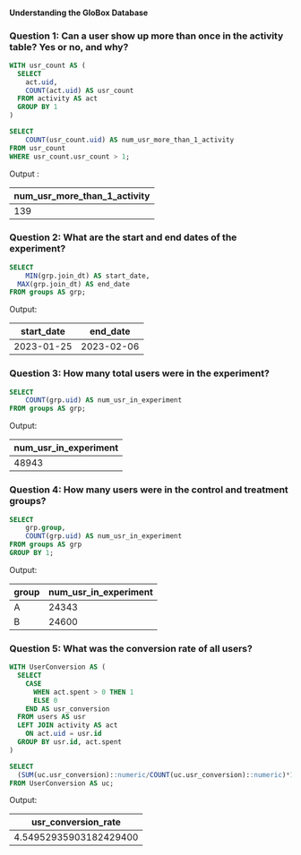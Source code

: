 #### Understanding the GloBox Database

### Question 1: Can a user show up more than once in the activity table? Yes or no, and why?
~~~~sql
WITH usr_count AS (
  SELECT
    act.uid,
    COUNT(act.uid) AS usr_count
  FROM activity AS act
  GROUP BY 1
)

SELECT
	COUNT(usr_count.uid) AS num_usr_more_than_1_activity
FROM usr_count
WHERE usr_count.usr_count > 1;
~~~~

Output : 

| num_usr_more_than_1_activity |
| ---------------------------- |
| 139                          |


### Question 2: What are the start and end dates of the experiment?
~~~~sql
SELECT
	MIN(grp.join_dt) AS start_date,
  MAX(grp.join_dt) AS end_date
FROM groups AS grp;
~~~~

Output: 

| start_date | end_date   |
| ---------- | ---------- |
| 2023-01-25 | 2023-02-06 |


### Question 3: How many total users were in the experiment?
~~~~sql
SELECT
	COUNT(grp.uid) AS num_usr_in_experiment
FROM groups AS grp;
~~~~

Output:

| num_usr_in_experiment |
| --------------------- |
| 48943                 |


### Question 4: How many users were in the control and treatment groups?
~~~~sql
SELECT
	grp.group,
	COUNT(grp.uid) AS num_usr_in_experiment
FROM groups AS grp
GROUP BY 1;
~~~~

Output:

| group | num_usr_in_experiment |
| ----- | --------------------- |
| A     | 24343                 |
| B     | 24600                 |


### Question 5: What was the conversion rate of all users?
~~~~sql
WITH UserConversion AS (  
  SELECT
    CASE
      WHEN act.spent > 0 THEN 1
      ELSE 0
    END AS usr_conversion
  FROM users AS usr
  LEFT JOIN activity AS act
    ON act.uid = usr.id
  GROUP BY usr.id, act.spent
)

SELECT
  (SUM(uc.usr_conversion)::numeric/COUNT(uc.usr_conversion)::numeric)*100 AS usr_conversion_rate
FROM UserConversion AS uc;
~~~~

Output:

| usr_conversion_rate    |
| ---------------------- |
| 4.54952935903182429400 |
